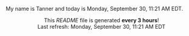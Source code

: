 My name is Tanner and today is Monday, September 30, 11:21 AM EDT.

<p align="center">This <i>README</i> file is generated <b>every 3 hours</b>!</br>Last refresh: Monday, September 30, 11:21 AM EDT<br /></p>
